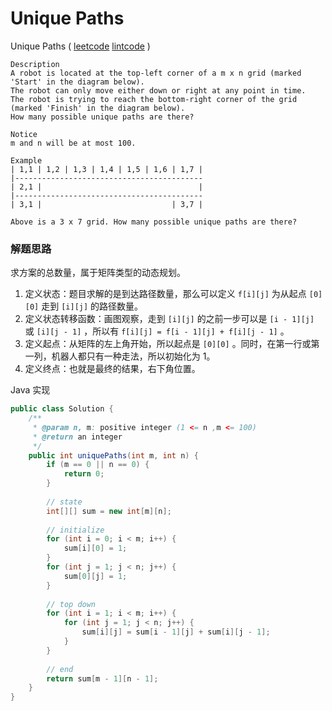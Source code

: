 # Unique Paths

Unique Paths  ( [leetcode]()  [lintcode](http://www.lintcode.com/en/problem/unique-paths/#) )

```
Description
A robot is located at the top-left corner of a m x n grid (marked 'Start' in the diagram below).
The robot can only move either down or right at any point in time. 
The robot is trying to reach the bottom-right corner of the grid 
(marked 'Finish' in the diagram below).
How many possible unique paths are there?

Notice
m and n will be at most 100.

Example
| 1,1 | 1,2 | 1,3 | 1,4 | 1,5 | 1,6 | 1,7 |
|------------------------------------------
| 2,1 |                                   |
|------------------------------------------
| 3,1 |                             | 3,7 |

Above is a 3 x 7 grid. How many possible unique paths are there?
```



### 解题思路

求方案的总数量，属于矩阵类型的动态规划。

1. 定义状态：题目求解的是到达路径数量，那么可以定义 `f[i][j]` 为从起点 `[0][0]` 走到 `[i][j]` 的路径数量。
2. 定义状态转移函数：画图观察，走到 `[i][j]` 的之前一步可以是 `[i - 1][j]` 或 `[i][j - 1]` ，所以有 `f[i][j] = f[i - 1][j] + f[i][j - 1]` 。
3. 定义起点：从矩阵的左上角开始，所以起点是 `[0][0]` 。同时，在第一行或第一列，机器人都只有一种走法，所以初始化为 1。
4. 定义终点：也就是最终的结果，右下角位置。

Java 实现

```java
public class Solution {
    /**
     * @param n, m: positive integer (1 <= n ,m <= 100)
     * @return an integer
     */
    public int uniquePaths(int m, int n) {
        if (m == 0 || n == 0) {
            return 0;
        }
        
        // state
        int[][] sum = new int[m][n];
        
        // initialize
        for (int i = 0; i < m; i++) {
            sum[i][0] = 1;
        }
        for (int j = 1; j < n; j++) {
            sum[0][j] = 1;
        }
        
        // top down
        for (int i = 1; i < m; i++) {
            for (int j = 1; j < n; j++) {
                sum[i][j] = sum[i - 1][j] + sum[i][j - 1];
            }
        }
        
        // end
        return sum[m - 1][n - 1];
    }
}
 
```




